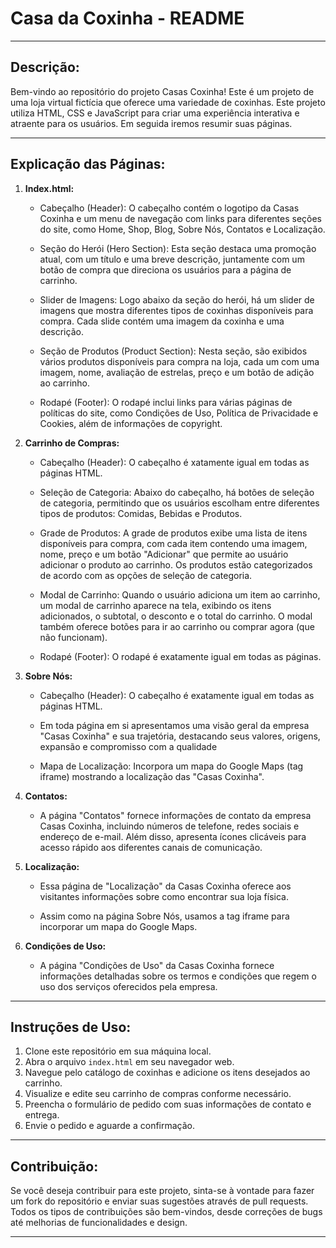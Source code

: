 # Casa da Coxinha - README

---

## Descrição:

Bem-vindo ao repositório do projeto Casas Coxinha! Este é um projeto de uma loja virtual fictícia que oferece uma variedade de coxinhas. Este projeto utiliza HTML, CSS e JavaScript para criar uma experiência interativa e atraente para os usuários. Em seguida iremos resumir suas páginas.

---

## Explicação das Páginas:

1. **Index.html:**
   - Cabeçalho (Header): O cabeçalho contém o logotipo da Casas Coxinha e um menu de navegação com links para diferentes seções do site, como Home, Shop, Blog, Sobre Nós, Contatos e Localização.
   
   - Seção do Herói (Hero Section): Esta seção destaca uma promoção atual, com um título e uma breve descrição, juntamente com um botão de compra que direciona os usuários para a página de carrinho.

   - Slider de Imagens: Logo abaixo da seção do herói, há um slider de imagens que mostra diferentes tipos de coxinhas disponíveis para compra. Cada slide contém uma imagem da coxinha e uma descrição.

   - Seção de Produtos (Product Section): Nesta seção, são exibidos vários produtos disponíveis para compra na loja, cada um com uma imagem, nome, avaliação de estrelas, preço e um botão de adição ao carrinho.

   - Rodapé (Footer): O rodapé inclui links para várias páginas de políticas do site, como Condições de Uso, Política de Privacidade e Cookies, além de informações de copyright.

   
2. **Carrinho de Compras:**
   - Cabeçalho (Header): O cabeçalho é xatamente igual em todas as páginas HTML.

   - Seleção de Categoria: Abaixo do cabeçalho, há botões de seleção de categoria, permitindo que os usuários escolham entre diferentes tipos de produtos: Comidas, Bebidas e Produtos.

   - Grade de Produtos: A grade de produtos exibe uma lista de itens disponíveis para compra, com cada item contendo uma imagem, nome, preço e um botão 
   "Adicionar" que permite ao usuário adicionar o produto ao carrinho. Os produtos estão categorizados de acordo com as opções de seleção de categoria.

   - Modal de Carrinho: Quando o usuário adiciona um item ao carrinho, um modal de carrinho aparece na tela, exibindo os itens adicionados, o subtotal, o desconto e o total do carrinho. O modal também oferece botões para ir ao carrinho ou comprar agora (que não funcionam).

   - Rodapé (Footer): O rodapé é exatamente igual em todas as páginas.

3. **Sobre Nós:**
   - Cabeçalho (Header): O cabeçalho é exatamente igual em todas as páginas HTML.

   - Em toda página em si apresentamos uma visão geral da empresa "Casas Coxinha" e sua trajetória, destacando seus valores, origens, expansão e compromisso com a qualidade

   - Mapa de Localização: Incorpora um mapa do Google Maps (tag iframe) mostrando a localização das "Casas Coxinha".

4. **Contatos:**
   - A página "Contatos" fornece informações de contato da empresa Casas Coxinha, incluindo números de telefone, redes sociais e endereço de e-mail. Além disso, apresenta ícones clicáveis para acesso rápido aos diferentes canais de comunicação.

5. **Localização:**

   - Essa página de "Localização" da Casas Coxinha oferece aos visitantes informações sobre como encontrar sua loja física.

   - Assim como na página Sobre Nós, usamos a tag iframe para incorporar um mapa do Google Maps.

6. **Condições de Uso:**

   - A página "Condições de Uso" da Casas Coxinha fornece informações detalhadas sobre os termos e condições que regem o uso dos serviços oferecidos pela empresa.

---

## Instruções de Uso:

1. Clone este repositório em sua máquina local.
2. Abra o arquivo `index.html` em seu navegador web.
3. Navegue pelo catálogo de coxinhas e adicione os itens desejados ao carrinho.
4. Visualize e edite seu carrinho de compras conforme necessário.
5. Preencha o formulário de pedido com suas informações de contato e entrega.
6. Envie o pedido e aguarde a confirmação.

---

## Contribuição:

Se você deseja contribuir para este projeto, sinta-se à vontade para fazer um fork do repositório e enviar suas sugestões através de pull requests. Todos os tipos de contribuições são bem-vindos, desde correções de bugs até melhorias de funcionalidades e design.

---


